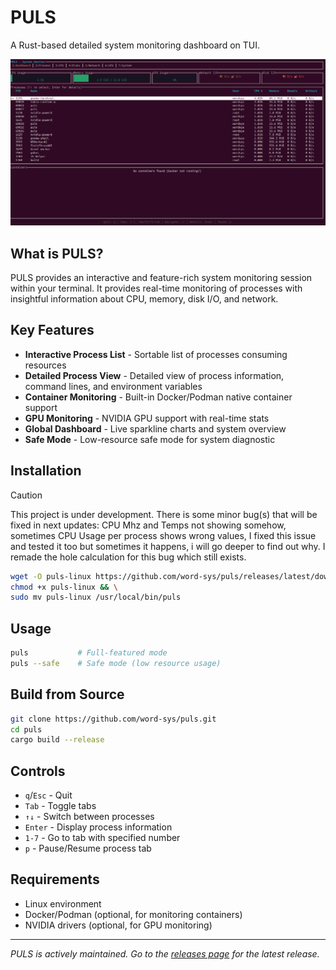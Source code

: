 # PULS

A Rust-based detailed system monitoring dashboard on TUI.

![PULS Screenshot](https://raw.githubusercontent.com/word-sys/puls/main/screenshot.png) 


## What is PULS?

PULS provides an interactive and feature-rich system monitoring session within your terminal. It provides real-time monitoring of processes with insightful information about CPU, memory, disk I/O, and network.

## Key Features

- **Interactive Process List** - Sortable list of processes consuming resources
- **Detailed Process View** - Detailed view of process information, command lines, and environment variables
- **Container Monitoring** - Built-in Docker/Podman native container support
- **GPU Monitoring** - NVIDIA GPU support with real-time stats
- **Global Dashboard** - Live sparkline charts and system overview
- **Safe Mode** - Low-resource safe mode for system diagnostic

## Installation

> [!CAUTION]
> This project is under development. There is some minor bug(s) that will be fixed in next updates: CPU Mhz and Temps not showing somehow, sometimes CPU Usage per process shows wrong values, I fixed this issue and tested it too but sometimes it happens, i will go deeper to find out why. I remade the hole calculation for this bug which still exists.

```bash
wget -O puls-linux https://github.com/word-sys/puls/releases/latest/download/puls-linux && \
chmod +x puls-linux && \
sudo mv puls-linux /usr/local/bin/puls
```

## Usage

```bash
puls           # Full-featured mode
puls --safe    # Safe mode (low resource usage)
```

## Build from Source

```bash
git clone https://github.com/word-sys/puls.git
cd puls
cargo build --release
```

## Controls

- `q`/`Esc` - Quit
- `Tab` - Toggle tabs
- `↑↓` - Switch between processes
- `Enter` - Display process information
- `1-7` - Go to tab with specified number
- `p` - Pause/Resume process tab

## Requirements

- Linux environment
- Docker/Podman (optional, for monitoring containers)
- NVIDIA drivers (optional, for GPU monitoring)

---

*PULS is actively maintained. Go to the [releases page](https://github.com/word-sys/puls/releases) for the latest release.*
